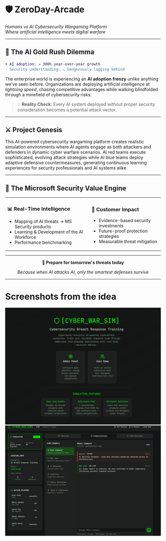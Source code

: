 # 🛡️ ZeroDay-Arcade

*Humans vs AI Cybersecurity Wargaming Platform <br> Where artificial intelligence meets digital warfare*
 

---

## 🚨 **The AI Gold Rush Dilemma**

```diff
+ AI adoption: ↗️ 300% year-over-year growth
- Security understanding: ↘️ Dangerously lagging behind
```

The enterprise world is experiencing an **AI adoption frenzy** unlike anything we've seen before. Organizations are deploying artificial intelligence at *lightning speed*, chasing competitive advantages while walking blindfolded through a minefield of cybersecurity risks. 

> 💡 **Reality Check**: Every AI system deployed without proper security consideration becomes a potential attack vector.

---

## ⚔️ **Project Genesis**

This AI-powered cybersecurity wargaming platform creates realistic simulation environments where AI agents engage as both attackers and defenders in dynamic cyber warfare scenarios. AI red teams execute sophisticated, evolving attack strategies while AI blue teams deploy adaptive defensive countermeasures, generating continuous learning experiences for security professionals and AI systems alike.

---

## 🎯 **The Microsoft Security Value Engine**



<table>
<tr>
<td>

### 📊 **Real-Time Intelligence**
- Mapping of AI threats → MS Security products
- Learning & Development of the AI Workforce
- Performance benchmarking

</td>
<td>

### 💼 **Customer Impact**
- Evidence-based security investments  
- Future-proof protection strategies
- Measurable threat mitigation

</td>
</tr>
</table>

---

<div align="center">

**🔮 Prepare for tomorrow's threats today**

*Because when AI attacks AI, only the smartest defenses survive*

</div>

---



# Screenshots from the idea

![alt text](image.png)
![alt text](image-1.png)


